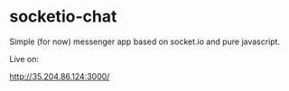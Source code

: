 # socketio-chat

Simple (for now) messenger app based on socket.io and pure javascript.

Live on: 

http://35.204.86.124:3000/
